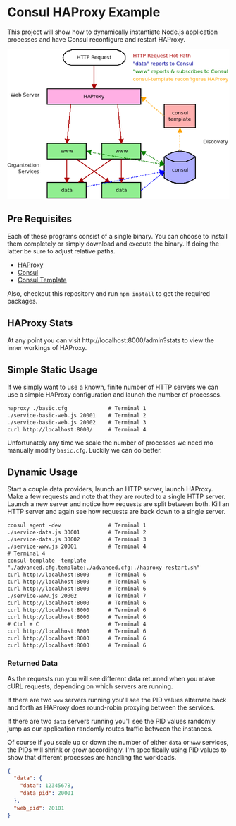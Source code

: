 # Consul HAProxy Example

This project will show how to dynamically instantiate Node.js application processes and have Consul reconfigure and restart HAProxy.

![Overview Diagram](./overview.png)

## Pre Requisites

Each of these programs consist of a single binary. You can choose to install them completely or simply download and execute the binary. If doing the latter be sure to adjust relative paths.

* [HAProxy](http://www.haproxy.org/)
* [Consul](https://github.com/hashicorp/consul)
* [Consul Template](https://github.com/hashicorp/consul-template)

Also, checkout this repository and run `npm install` to get the required packages.

## HAProxy Stats

At any point you can visit http://localhost:8000/admin?stats to view the inner workings of HAProxy.

## Simple Static Usage

If we simply want to use a known, finite number of HTTP servers we can use a simple HAProxy configuration and launch the number of processes.

```shell
haproxy ./basic.cfg             # Terminal 1
./service-basic-web.js 20001    # Terminal 2
./service-basic-web.js 20002    # Terminal 3
curl http://localhost:8000/     # Terminal 4
```

Unfortunately any time we scale the number of processes we need mo manually modify `basic.cfg`. Luckily we can do better.

## Dynamic Usage

Start a couple data providers, launch an HTTP server, launch HAProxy. Make a few requests and note that they are routed to a single HTTP server. Launch a new server and notice how requests are split between both. Kill an HTTP server and again see how requests are back down to a single server.

```shell
consul agent -dev               # Terminal 1
./service-data.js 30001         # Terminal 2
./service-data.js 30002         # Terminal 3
./service-www.js 20001          # Terminal 4
# Terminal 4
consul-template -template "./advanced.cfg.template:./advanced.cfg:./haproxy-restart.sh"
curl http://localhost:8000      # Terminal 6
curl http://localhost:8000      # Terminal 6
curl http://localhost:8000      # Terminal 6
./service-www.js 20002          # Terminal 7
curl http://localhost:8000      # Terminal 6
curl http://localhost:8000      # Terminal 6
curl http://localhost:8000      # Terminal 6
# Ctrl + C                      # Terminal 4
curl http://localhost:8000      # Terminal 6
curl http://localhost:8000      # Terminal 6
curl http://localhost:8000      # Terminal 6
```

### Returned Data

As the requests run you will see different data returned when you make cURL requests, depending on which servers are running.

If there are two `www` servers running you'll see the PID values alternate back and forth as HAProxy does round-robin proxying between the services.

If there are two `data` servers running you'll see the PID values randomly jump as our application randomly routes traffic between the instances.

Of course if you scale up or down the number of either `data` or `www` services, the PIDs will shrink or grow accordingly. I'm specifically using PID values to show that different processes are handling the workloads.

```json
{
  "data": {
    "data": 12345678,
    "data_pid": 20001
  },
  "web_pid": 20101
}
```

